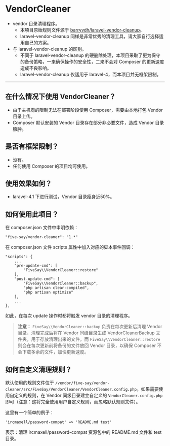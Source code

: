 # VendorCleaner

- vendor 目录清理程序。
  - 本项目原始规则文件源于 [barryvdh/laravel-vendor-cleanup](https://github.com/barryvdh/laravel-vendor-cleanup)。
  - laravel-vendor-cleanup 同样是非常优秀的清理工具，请大家自行选择适用自己的方案。
- 与 laravel-vendor-cleanup 的区别。
  - 不同于 laravel-vendor-cleanup 的硬删除处理，本项目采取了更为保守的备份策略，一来确保操作的安全性，二来不会对 Composer 的更新速度造成不良影响。
  - laravel-vendor-cleanup 仅适用于 laravel-4，而本项目并无框架限制。

---

## 在什么情况下使用 VendorCleaner？

- 由于主机商的限制无法在部署阶段使用 Composer，需要由本地打包 Vendor 目录上传。
- Composer 默认安装的 Vendor 目录存在部分非必要文件，造成 Vendor 目录臃肿。

## 是否有框架限制？

- 没有。
- 任何使用 Composer 的项目均可使用。

## 使用效果如何？

- laravel-4.1 下进行测试，Vendor 目录瘦身近50%。

## 如何使用此项目？

在 composer.json 文件中申明依赖：

    "five-say/vendor-cleaner": "1.*"

在 composer.json 文件 scripts 属性中加入对应的脚本事件回调：

    "scripts": {
        ...
        "pre-update-cmd": [
            "FiveSay\\VendorCleaner::restore"
        ],
        "post-update-cmd": [
            "FiveSay\\VendorCleaner::backup",
            "php artisan clear-compiled",
            "php artisan optimize"
        ],
        ...
    },

如此，在每次 update 操作时都将触发 vendor 目录的清理程序。

> **注意：** `FiveSay\\VendorCleaner::backup` 负责在每次更新后清理 Vendor 目录，清理完成后将在 Vendor 同级目录生成 VendorCleanerBackup 文件夹，用于存放清理出来的文件。而 `FiveSay\\VendorCleaner::restore` 则会在每次更新前将备份的文件放回 Vendor 目录，以确保 Composer 不会下载多余的文件，加快更新速度。

## 如何自定义清理规则？

默认使用的规则文件位于 `/vendor/five-say/vendor-cleaner/src/FiveSay/VendorCleaner/VendorCleaner.config.php`。如果需要使用自定义的规则，在 Vendor 同级目录建立自定义的 `VendorCleaner.config.php` 即可（注意：这将完全使用用户自定义规则，而忽略默认规则文件）。

这里有一个简单的例子：

    'ircmaxell/password-compat' => 'README.md test'

表示：清理 ircmaxell/password-compat 资源包中的 README.md 文件和 test 目录。



